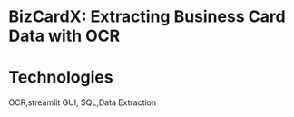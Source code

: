 # BizCardX: Extracting Business Card Data with OCR
# Technologies
OCR,streamlit GUI, SQL,Data Extraction


